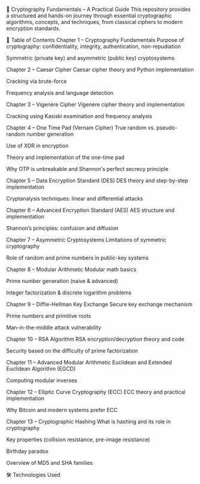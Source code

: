 🔐 Cryptography Fundamentals – A Practical Guide
This repository provides a structured and hands-on journey through essential cryptographic algorithms, concepts, and techniques, from classical ciphers to modern encryption standards.

📘 Table of Contents
Chapter 1 – Cryptography Fundamentals
Purpose of cryptography: confidentiality, integrity, authentication, non-repudiation

Symmetric (private key) and asymmetric (public key) cryptosystems

Chapter 2 – Caesar Cipher
Caesar cipher theory and Python implementation

Cracking via brute-force

Frequency analysis and language detection

Chapter 3 – Vigenère Cipher
Vigenère cipher theory and implementation

Cracking using Kasiski examination and frequency analysis

Chapter 4 – One Time Pad (Vernam Cipher)
True random vs. pseudo-random number generation

Use of XOR in encryption

Theory and implementation of the one-time pad

Why OTP is unbreakable and Shannon's perfect secrecy principle

Chapter 5 – Data Encryption Standard (DES)
DES theory and step-by-step implementation

Cryptanalysis techniques: linear and differential attacks

Chapter 6 – Advanced Encryption Standard (AES)
AES structure and implementation

Shannon’s principles: confusion and diffusion

Chapter 7 – Asymmetric Cryptosystems
Limitations of symmetric cryptography

Role of random and prime numbers in public-key systems

Chapter 8 – Modular Arithmetic
Modular math basics

Prime number generation (naive & advanced)

Integer factorization & discrete logarithm problems

Chapter 9 – Diffie-Hellman Key Exchange
Secure key exchange mechanism

Prime numbers and primitive roots

Man-in-the-middle attack vulnerability

Chapter 10 – RSA Algorithm
RSA encryption/decryption theory and code

Security based on the difficulty of prime factorization

Chapter 11 – Advanced Modular Arithmetic
Euclidean and Extended Euclidean Algorithm (EGCD)

Computing modular inverses

Chapter 12 – Elliptic Curve Cryptography (ECC)
ECC theory and practical implementation

Why Bitcoin and modern systems prefer ECC

Chapter 13 – Cryptographic Hashing
What is hashing and its role in cryptography

Key properties (collision resistance, pre-image resistance)

Birthday paradox

Overview of MD5 and SHA families

🛠 Technologies Used

